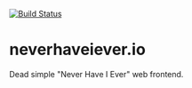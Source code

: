 [![Build Status](https://travis-ci.org/neverhaveiever-io/neverhaveiever-io.github.io.svg?branch=master)](https://travis-ci.org/neverhaveiever-io/neverhaveiever-io.github.io)

# neverhaveiever.io

Dead simple "Never Have I Ever" web frontend.
